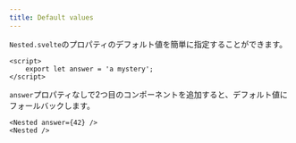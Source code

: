 ```yaml
---
title: Default values
---
```


`Nested.svelte`のプロパティのデフォルト値を簡単に指定することができます。

```svelte
<script>
	export let answer = 'a mystery';
</script>
```

`answer`プロパティなしで2つ目のコンポーネントを追加すると、デフォルト値にフォールバックします。

```svelte
<Nested answer={42} />
<Nested />
```
